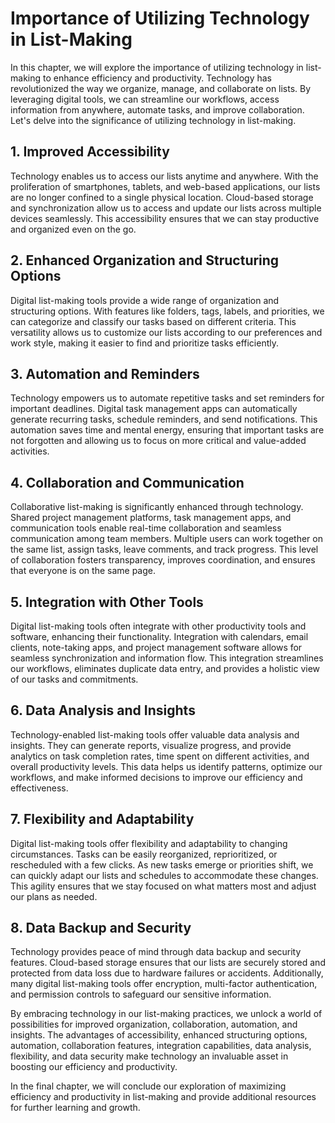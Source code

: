 Importance of Utilizing Technology in List-Making
=============================================================

In this chapter, we will explore the importance of utilizing technology in list-making to enhance efficiency and productivity. Technology has revolutionized the way we organize, manage, and collaborate on lists. By leveraging digital tools, we can streamline our workflows, access information from anywhere, automate tasks, and improve collaboration. Let's delve into the significance of utilizing technology in list-making.

**1. Improved Accessibility**
-----------------------------

Technology enables us to access our lists anytime and anywhere. With the proliferation of smartphones, tablets, and web-based applications, our lists are no longer confined to a single physical location. Cloud-based storage and synchronization allow us to access and update our lists across multiple devices seamlessly. This accessibility ensures that we can stay productive and organized even on the go.

**2. Enhanced Organization and Structuring Options**
----------------------------------------------------

Digital list-making tools provide a wide range of organization and structuring options. With features like folders, tags, labels, and priorities, we can categorize and classify our tasks based on different criteria. This versatility allows us to customize our lists according to our preferences and work style, making it easier to find and prioritize tasks efficiently.

**3. Automation and Reminders**
-------------------------------

Technology empowers us to automate repetitive tasks and set reminders for important deadlines. Digital task management apps can automatically generate recurring tasks, schedule reminders, and send notifications. This automation saves time and mental energy, ensuring that important tasks are not forgotten and allowing us to focus on more critical and value-added activities.

**4. Collaboration and Communication**
--------------------------------------

Collaborative list-making is significantly enhanced through technology. Shared project management platforms, task management apps, and communication tools enable real-time collaboration and seamless communication among team members. Multiple users can work together on the same list, assign tasks, leave comments, and track progress. This level of collaboration fosters transparency, improves coordination, and ensures that everyone is on the same page.

**5. Integration with Other Tools**
-----------------------------------

Digital list-making tools often integrate with other productivity tools and software, enhancing their functionality. Integration with calendars, email clients, note-taking apps, and project management software allows for seamless synchronization and information flow. This integration streamlines our workflows, eliminates duplicate data entry, and provides a holistic view of our tasks and commitments.

**6. Data Analysis and Insights**
---------------------------------

Technology-enabled list-making tools offer valuable data analysis and insights. They can generate reports, visualize progress, and provide analytics on task completion rates, time spent on different activities, and overall productivity levels. This data helps us identify patterns, optimize our workflows, and make informed decisions to improve our efficiency and effectiveness.

**7. Flexibility and Adaptability**
-----------------------------------

Digital list-making tools offer flexibility and adaptability to changing circumstances. Tasks can be easily reorganized, reprioritized, or rescheduled with a few clicks. As new tasks emerge or priorities shift, we can quickly adapt our lists and schedules to accommodate these changes. This agility ensures that we stay focused on what matters most and adjust our plans as needed.

**8. Data Backup and Security**
-------------------------------

Technology provides peace of mind through data backup and security features. Cloud-based storage ensures that our lists are securely stored and protected from data loss due to hardware failures or accidents. Additionally, many digital list-making tools offer encryption, multi-factor authentication, and permission controls to safeguard our sensitive information.

By embracing technology in our list-making practices, we unlock a world of possibilities for improved organization, collaboration, automation, and insights. The advantages of accessibility, enhanced structuring options, automation, collaboration features, integration capabilities, data analysis, flexibility, and data security make technology an invaluable asset in boosting our efficiency and productivity.

In the final chapter, we will conclude our exploration of maximizing efficiency and productivity in list-making and provide additional resources for further learning and growth.
